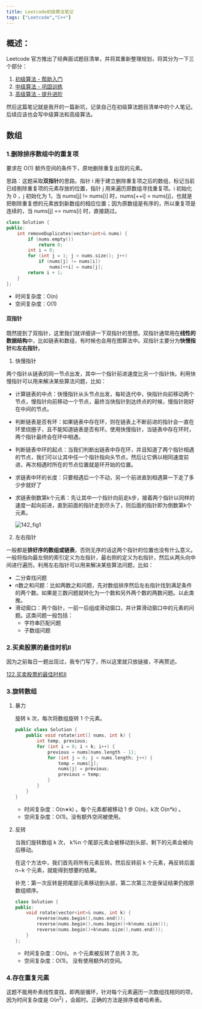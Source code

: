 ```yaml
---
title: Leetcode初级算法笔记
tags: ["Leetcode","C++"]
---
```


## 概述：

Leetcode 官方推出了经典面试题目清单，并将其重新整理规划，将其分为一下三个部分：

1. [初级算法 - 帮助入门](https://leetcode-cn.com/leetbook/detail/top-interview-questions-easy/)
2. [中级算法 - 巩固训练](https://leetcode-cn.com/leetbook/detail/top-interview-questions-medium/)
3. [高级算法 - 提升进阶](https://leetcode-cn.com/leetbook/detail/top-interview-questions-hard/)

然后这篇笔记就是我开的一篇新坑，记录自己在初级算法题目清单中的个人笔记。后续应该也会写中级算法和高级算法。

## 数组

### 1.删除排序数组中的重复项

要求在 O(1) 额外空间的条件下，原地删除重复出现的元素。

思路：这题采取<b>双指针</b>的思路。指针 i 用于建立删除重复项之后的数组，标记当前已经剔除重复项的元素存放的位置，指针 j 用来遍历原数组寻找重复项。i 初始化为 0 ，j 初始化为 1，当 nums[j] != nums[i] 时，nums[++i] = nums[j]，也就是把剔除重复想的元素放到新数组的相应位置；因为原数组是有序的，所以重复项是连续的，当 nums[j] == nums[i] 时，直接跳过。

~~~c++
class Solution {
public:
    int removeDuplicates(vector<int>& nums) {
        if (nums.empty()) 
            return 0;
        int i = 0;
        for (int j = 1; j < nums.size(); j++)
            if (nums[j] != nums[i])
                nums[++i] = nums[j];
        return i + 1;
    }
};
~~~

* 时间复杂度：O(n)
* 空间复杂度：O(1)

#### 双指针

既然提到了双指针，这里我们就详细讲一下双指针的思想。双指针通常用在**线性的数据结构**中，比如链表和数组，有时候也会用在图算法中。双指针主要分为**快慢指针**和**左右指针**。

1. 快慢指针

两个指针从链表的同一节点出发，其中一个指针前进速度比另一个指针快。利用快慢指针可以用来解决某些算法问题，比如：

* 计算链表的中点：快慢指针从头节点出发，每轮迭代中，快指针向前移动两个节点，慢指针向前移动一个节点，最终当快指针到达终点的时候，慢指针刚好在中间的节点。

* 判断链表是否有环：如果链表中存在环，则在链表上不断前进的指针会一直在环里绕圈子，且不能知道链表是否有环。使用快慢指针，当链表中存在环时，两个指针最终会在环中相遇。

* 判断链表中环的起点：当我们判断出链表中存在环，并且知道了两个指针相遇的节点，我们可以让其中任一个指针指向头节点，然后让它俩以相同速度前进，再次相遇时所在的节点位置就是环开始的位置。

* 求链表中环的长度：只要相遇后一个不动，另一个前进直到相遇算一下走了多少步就好了

* 求链表倒数第k个元素：先让其中一个指针向前走k步，接着两个指针以同样的速度一起向前进，直到前面的指针走到尽头了，则后面的指针即为倒数第k个元素。

  ![142_fig1](https://gitee.com/Cody-sun/cloud-img/raw/master/img/142_fig1.png)

2. 左右指针

一般都是**排好序的数组或链表**，否则无序的话这两个指针的位置也没有什么意义。一般将指向最左侧的索引定义为左指针，最右侧的定义为右指针，然后从两头向中间进行遍历。利用左右指针可以用来解决某些算法问题，比如：

* 二分查找问题
* n数之和问题：比如两数之和问题，先对数组排序然后左右指针找到满足条件的两个数。如果是三数问题就转化为一个数和另外两个数的两数问题。以此类推。
* 滑动窗口：两个指针，一前一后组成滑动窗口，并计算滑动窗口中的元素的问题。这类问题一般包括：
  * 字符串匹配问题
  * 子数组问题

### 2.买卖股票的最佳时机Ⅱ

因为之前每日一题出现过，我专门写了，所以这里就只放链接，不再赘述。

[122.买卖股票的最佳时机Ⅱ](https://qingjun3.github.io/2020/11/08/122/)

### 3.旋转数组

1. 暴力

   旋转 k 次，每次将数组旋转 1 个元素。

   ~~~c++
   public class Solution {
       public void rotate(int[] nums, int k) {
           int temp, previous;
           for (int i = 0; i < k; i++) {
               previous = nums[nums.length - 1];
               for (int j = 0; j < nums.length; j++) {
                   temp = nums[j];
                   nums[j] = previous;
                   previous = temp;
               }
           }
       }
   }
   ~~~

   * 时间复杂度：O(n∗k) 。每个元素都被移动 1 步 O(n)，k次 O(n*k) 。
   * 空间复杂度：O(1)。没有额外空间被使用。

2. 反转

   当我们旋转数组 k 次， k%n 个尾部元素会被移动到头部，剩下的元素会被向后移动。

   在这个方法中，我们首先将所有元素反转。然后反转前 k 个元素，再反转后面 n−k 个元素，就能得到想要的结果。

   补充：第一次反转是把尾部元素移动到头部，第二次第三次是保证结果仍按原数组顺序。

   ~~~c++
   class Solution {
   public:
       void rotate(vector<int>& nums, int k) {
           reverse(nums.begin(),nums.end());
           reverse(nums.begin(),nums.begin()+k%nums.size());
           reverse(nums.begin()+k%nums.size(),nums.end());
       }
   };
   ~~~

   - 时间复杂度：O(n)。 n 个元素被反转了总共 3 次。
   - 空间复杂度：O(1)。 没有使用额外的空间。

### 4.存在重复元素

这题不能用朴素线性查找，即两层循环，针对每个元素遍历一次数组找相同的项，因为时间复杂度是 O($n^2$) ，会超时。正确的方法是排序或者哈希表。

